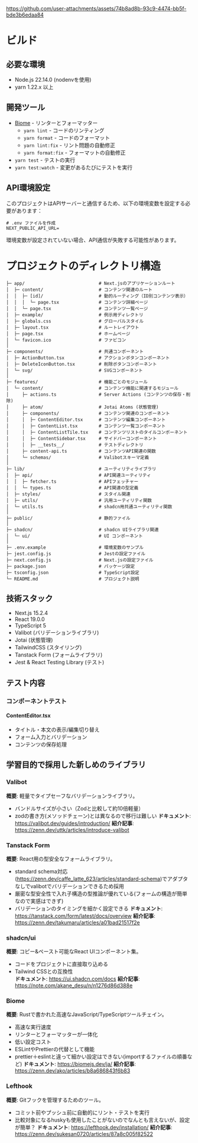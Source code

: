 https://github.com/user-attachments/assets/74b8ad8b-93c9-4474-bb5f-bde3b6edaa84



# ビルド

## 必要な環境

- Node.js 22.14.0 (nodenvを使用)
- yarn 1.22.x 以上


## 開発ツール

- [Biome](https://biomejs.dev/) - リンターとフォーマッター
  - `yarn lint` - コードのリンティング
  - `yarn format` - コードのフォーマット
  - `yarn lint:fix` - リント問題の自動修正
  - `yarn format:fix` - フォーマットの自動修正
- `yarn test` - テストの実行
- `yarn test:watch` - 変更があるたびにテストを実行



## API環境設定

このプロジェクトはAPIサーバーと通信するため、以下の環境変数を設定する必要があります：

```
# .env ファイルを作成
NEXT_PUBLIC_API_URL=
```

環境変数が設定されていない場合、API通信が失敗する可能性があります。

# プロジェクトのディレクトリ構造

```
├─ app/                            # Next.jsのアプリケーションルート
│  ├─ content/                     # コンテンツ関連のルート
│  │  ├─ [id]/                     # 動的ルーティング（ID別コンテンツ表示）
│  │  │  └─ page.tsx               # コンテンツ詳細ページ
│  │  └─ page.tsx                  # コンテンツ一覧ページ
│  ├─ example/                     # 例示用ディレクトリ
│  ├─ globals.css                  # グローバルスタイル
│  ├─ layout.tsx                   # ルートレイアウト
│  ├─ page.tsx                     # ホームページ
│  └─ favicon.ico                  # ファビコン
│
├─ components/                     # 共通コンポーネント
│  ├─ ActionButton.tsx             # アクションボタンコンポーネント
│  ├─ DeleteIconButton.tsx         # 削除ボタンコンポーネント
│  └─ svg/                         # SVGコンポーネント
│
├─ features/                       # 機能ごとのモジュール
│  └─ content/                     # コンテンツ機能に関連するモジュール
│     ├─ actions.ts                # Server Actions (コンテンツの保存・削除)
│     ├─ atom/                     # Jotai Atoms (状態管理)
│     ├─ components/               # コンテンツ関連のコンポーネント
│     │  ├─ ContentEditor.tsx      # コンテンツ編集コンポーネント
│     │  ├─ ContentList.tsx        # コンテンツ一覧コンポーネント
│     │  ├─ ContentListTile.tsx    # コンテンツリストのタイルコンポーネント
│     │  ├─ ContentSidebar.tsx     # サイドバーコンポーネント
│     │  ├─ __tests__/             # テストディレクトリ
│     ├─ content-api.ts            # コンテンツAPI関連の関数
│     └─ schemas/                  # Valibotスキーマ定義
│
├─ lib/                            # ユーティリティライブラリ
│  ├─ api/                         # API関連ユーティリティ
│  │  ├─ fetcher.ts                # APIフェッチャー
│  │  └─ types.ts                  # API関連の型定義
│  ├─ styles/                      # スタイル関連
│  ├─ utils/                       # 汎用ユーティリティ関数
│  └─ utils.ts                     # shadcn用共通ユーティリティ関数
│
├─ public/                         # 静的ファイル
│
├─ shadcn/                         # shadcn UIライブラリ関連
│  └─ ui/                          # UI コンポーネント
│
├─ .env.example                    # 環境変数のサンプル
├─ jest.config.js                  # Jestの設定ファイル
├─ next.config.js                  # Next.jsの設定ファイル
├─ package.json                    # パッケージ設定
├─ tsconfig.json                   # TypeScript設定
└─ README.md                       # プロジェクト説明
```

## 技術スタック

- Next.js 15.2.4
- React 19.0.0
- TypeScript 5
- Valibot (バリデーションライブラリ)
- Jotai (状態管理)
- TailwindCSS (スタイリング)
- Tanstack Form (フォームライブラリ)
- Jest & React Testing Library (テスト)

## テスト内容

### コンポーネントテスト

#### ContentEditor.tsx
- タイトル・本文の表示/編集切り替え
- フォーム入力とバリデーション
- コンテンツの保存処理

## 学習目的で採用した新しめのライブラリ

### Valibot
**概要**: 軽量でタイプセーフなバリデーションライブラリ。  
- バンドルサイズが小さい（Zodと比較して約10倍軽量）
- zodの書き方(メソッドチェーン)とは異なるので移行は難しい
**ドキュメント**: https://valibot.dev/guides/introduction/
**紹介記事**: https://zenn.dev/uttk/articles/introduce-valibot

### Tanstack Form
**概要**: React用の型安全なフォームライブラリ。  
- standard schema対応(https://zenn.dev/caffe_latte_623/articles/standard-schema)でアダプタなしでvalibotでバリデーションできるため採用
- 厳密な型安全性で入れ子構造の型推論が優れている(フォームの構造が簡単なので実感はできず)
- バリデーションのタイミングを細かく設定できる
**ドキュメント**: https://tanstack.com/form/latest/docs/overview
**紹介記事**: https://zenn.dev/takumaru/articles/a01bad21517f2e

### shadcn/ui
**概要**: コピー&ペースト可能なReact UIコンポーネント集。  
- コードをプロジェクトに直接取り込める
- Tailwind CSSとの互換性  
**ドキュメント**: https://ui.shadcn.com/docs
**紹介記事**: https://note.com/akane_desu/n/n1276d86d388e

### Biome
**概要**: Rustで書かれた高速なJavaScript/TypeScriptツールチェイン。  
- 高速な実行速度
- リンターとフォーマッターが一体化
- 低い設定コスト
- ESLintやPrettierの代替として機能
- prettier＋eslintと違って細かい設定はできない(importするファイルの順番など)
**ドキュメント**: https://biomejs.dev/ja/
**紹介記事**: https://zenn.dev/ako/articles/b8a686843f6b83

### Lefthook
**概要**: Gitフックを管理するためのツール。  
- コミット前やプッシュ前に自動的にリント・テストを実行
- 比較対象になるhuskyも使用したことがないのでなんとも言えないが、設定が簡単？
**ドキュメント**: https://lefthook.dev/installation/
**紹介記事**: https://zenn.dev/sukesan0720/articles/87a8c005f82522

